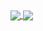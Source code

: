 <!--
**RoundStarling20/RoundStarling20** is a ✨ _special_ ✨ repository because its `README.md` (this file) appears on your GitHub profile.
Code below from https://github.com/anuraghazra
-->
<a align="center" href="https://github.com/RoundStarling20">
  <img align="center" src="https://github-readme-stats.vercel.app/api?username=RoundStarling20&show_icons=true&include_all_commits=true&theme=great-gatsby&show=contribs,prs&count_private=true" />
  <img align="center" src="https://github-readme-stats.vercel.app/api/top-langs/?username=RoundStarling20&layout=compact&theme=great-gatsby" />
</a>
